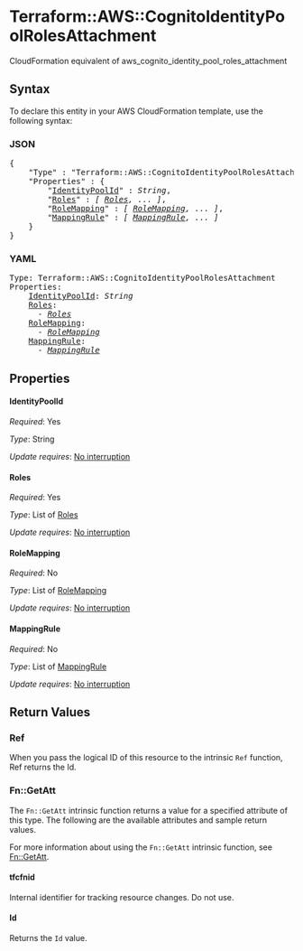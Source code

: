 # Terraform::AWS::CognitoIdentityPoolRolesAttachment

CloudFormation equivalent of aws_cognito_identity_pool_roles_attachment

## Syntax

To declare this entity in your AWS CloudFormation template, use the following syntax:

### JSON

<pre>
{
    "Type" : "Terraform::AWS::CognitoIdentityPoolRolesAttachment",
    "Properties" : {
        "<a href="#identitypoolid" title="IdentityPoolId">IdentityPoolId</a>" : <i>String</i>,
        "<a href="#roles" title="Roles">Roles</a>" : <i>[ <a href="roles.md">Roles</a>, ... ]</i>,
        "<a href="#rolemapping" title="RoleMapping">RoleMapping</a>" : <i>[ <a href="rolemapping.md">RoleMapping</a>, ... ]</i>,
        "<a href="#mappingrule" title="MappingRule">MappingRule</a>" : <i>[ <a href="mappingrule.md">MappingRule</a>, ... ]</i>
    }
}
</pre>

### YAML

<pre>
Type: Terraform::AWS::CognitoIdentityPoolRolesAttachment
Properties:
    <a href="#identitypoolid" title="IdentityPoolId">IdentityPoolId</a>: <i>String</i>
    <a href="#roles" title="Roles">Roles</a>: <i>
      - <a href="roles.md">Roles</a></i>
    <a href="#rolemapping" title="RoleMapping">RoleMapping</a>: <i>
      - <a href="rolemapping.md">RoleMapping</a></i>
    <a href="#mappingrule" title="MappingRule">MappingRule</a>: <i>
      - <a href="mappingrule.md">MappingRule</a></i>
</pre>

## Properties

#### IdentityPoolId

_Required_: Yes

_Type_: String

_Update requires_: [No interruption](https://docs.aws.amazon.com/AWSCloudFormation/latest/UserGuide/using-cfn-updating-stacks-update-behaviors.html#update-no-interrupt)

#### Roles

_Required_: Yes

_Type_: List of <a href="roles.md">Roles</a>

_Update requires_: [No interruption](https://docs.aws.amazon.com/AWSCloudFormation/latest/UserGuide/using-cfn-updating-stacks-update-behaviors.html#update-no-interrupt)

#### RoleMapping

_Required_: No

_Type_: List of <a href="rolemapping.md">RoleMapping</a>

_Update requires_: [No interruption](https://docs.aws.amazon.com/AWSCloudFormation/latest/UserGuide/using-cfn-updating-stacks-update-behaviors.html#update-no-interrupt)

#### MappingRule

_Required_: No

_Type_: List of <a href="mappingrule.md">MappingRule</a>

_Update requires_: [No interruption](https://docs.aws.amazon.com/AWSCloudFormation/latest/UserGuide/using-cfn-updating-stacks-update-behaviors.html#update-no-interrupt)

## Return Values

### Ref

When you pass the logical ID of this resource to the intrinsic `Ref` function, Ref returns the Id.

### Fn::GetAtt

The `Fn::GetAtt` intrinsic function returns a value for a specified attribute of this type. The following are the available attributes and sample return values.

For more information about using the `Fn::GetAtt` intrinsic function, see [Fn::GetAtt](https://docs.aws.amazon.com/AWSCloudFormation/latest/UserGuide/intrinsic-function-reference-getatt.html).

#### tfcfnid

Internal identifier for tracking resource changes. Do not use.

#### Id

Returns the <code>Id</code> value.


